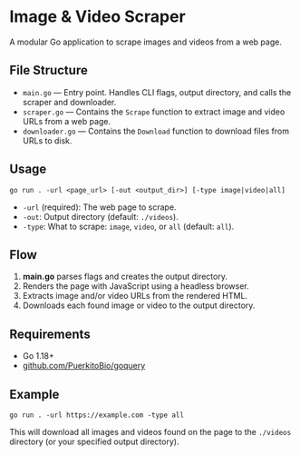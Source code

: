 # Image & Video Scraper

A modular Go application to scrape images and videos from a web page.

## File Structure

- `main.go` — Entry point. Handles CLI flags, output directory, and calls the scraper and downloader.
- `scraper.go` — Contains the `Scrape` function to extract image and video URLs from a web page.
- `downloader.go` — Contains the `Download` function to download files from URLs to disk.

## Usage


```
go run . -url <page_url> [-out <output_dir>] [-type image|video|all]
```
- `-url` (required): The web page to scrape.
- `-out`: Output directory (default: `./videos`).
- `-type`: What to scrape: `image`, `video`, or `all` (default: `all`).

## Flow

1. **main.go** parses flags and creates the output directory.
2. Renders the page with JavaScript using a headless browser.
3. Extracts image and/or video URLs from the rendered HTML.
4. Downloads each found image or video to the output directory.

## Requirements
- Go 1.18+
- [github.com/PuerkitoBio/goquery](https://github.com/PuerkitoBio/goquery)

## Example

```
go run . -url https://example.com -type all
```

This will download all images and videos found on the page to the `./videos` directory (or your specified output directory).
